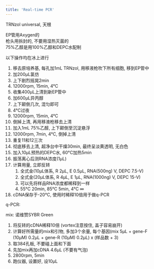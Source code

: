 ```yaml
---
title: 'Real-time PCR'
---
```


TRNzol universal, 天根

EP管用Axygen的  
枪头用拆封的, 不要用湿热灭菌的  
75%乙醇是用100%乙醇和DEPC水配制

以下操作均在冰上进行

1. 移去原培养基, 每孔加1mL TRNzol, 用移液枪吹下所有细胞, 移到EP管中
2. 加200μL氯仿
3. 上下剧烈摇晃2min
4. 12000rpm, 15min, 4°C
5. 收集400μL上清到新EP管中
6. 加600μL异丙醇
7. 上下颠倒几次, 混匀即可
8. 4°C过夜
9. 12000rpm, 15min, 4°C
10. 倒掉上清, 再用移液枪移去上清
11. 加入1mL 75%乙醇, 上下颠倒至沉淀悬浮
12. 12000rpm, 7min, 4°C, 倒掉上清
13. 重复11和12三次
14. 彻底移去上清, 超净台中干燥30min, 最终呈淡黄透明, 无白色
15. 加入10μL预热的DEPC水, 60°C加热5min
16. 振荡离心后测RNA浓度(1μL)
17. 计算用量, 立即反转
    1. 全式金(10μL体系, R 2μL, E 0.5μL, RNA(500ng) V, DEPC 7.5-V)
    2. 全式金(20μL体系, R 4μL, E 1μL, RNA(1000ng) V, DEPC 15-V)
    3. 可以先将样品RNA浓度都稀释到一样
    4. 55°C 20min, 85°C 5min, 4°C ∞
18. cDNA保存于-20°C, 使用时稀释10倍用于做q-PCR

q-PCR:

mix: 诺维赞SYBR Green

1. 将反转的cDNA稀释10倍 (vortex注意按住, 盖子容易崩开)
2. 计算好所需量的mix和引物, 多加3个余量, 每个基因(mix 5μL + gene-F (10μM) 0.2μL + gene-R (10μM) 0.2μL) x (样品数 + 3)
3. 取384孔板, 不要碰上面和下面
4. 先加mix再加cDNA 4.6μL (不要有气泡)
5. 2800rpm, 5min
6. 跑仪器, 设置好, 设10μL